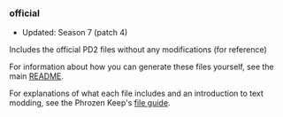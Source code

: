 ### official

* Updated: Season 7 (patch 4)

Includes the official PD2 files without any modifications (for reference)

For information about how you can generate these files yourself, see the main [README](https://github.com/BetweenWalls/PD2-Singleplayer#modification).

For explanations of what each file includes and an introduction to text modding, see the Phrozen Keep's [file guide](https://d2mods.info/forum/viewtopic.php?f=4&t=34455).